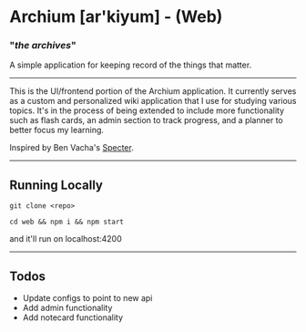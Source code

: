 # Archium [ar'kiyum]  - (Web)
### "*the archives*" 

A simple application for keeping record of the things that matter.

---
This is the UI/frontend portion of the Archium application. It currently serves as a custom and personalized wiki application that I use for studying various topics. It's in the process of being extended to include more functionality such as flash cards, an admin section to track progress, and a planner to better focus my learning.

Inspired by Ben Vacha's [Specter](https://github.com/benvacha/specter). 

---

## Running Locally
```git clone <repo>```

```cd web && npm i && npm start```

and it'll run on localhost:4200

---

## Todos
- Update configs to point to new api
- Add admin functionality
- Add notecard functionality
